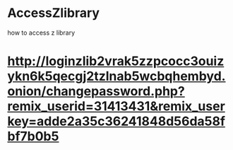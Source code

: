 # AccessZlibrary
how to access z library 


# http://loginzlib2vrak5zzpcocc3ouizykn6k5qecgj2tzlnab5wcbqhembyd.onion/changepassword.php?remix_userid=31413431&remix_userkey=adde2a35c36241848d56da58fbf7b0b5
